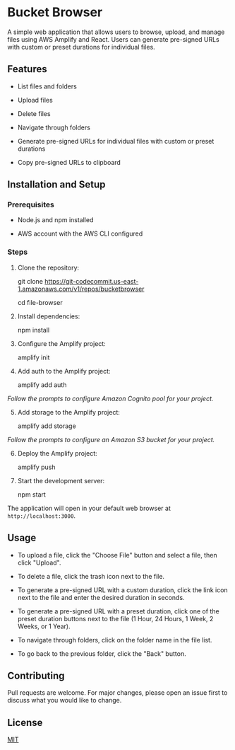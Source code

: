 # Bucket Browser

  

A simple web application that allows users to browse, upload, and manage files using AWS Amplify and React. Users can generate pre-signed URLs with custom or preset durations for individual files.

  

## Features

  

- List files and folders

- Upload files

- Delete files

- Navigate through folders

- Generate pre-signed URLs for individual files with custom or preset durations

- Copy pre-signed URLs to clipboard

  

## Installation and Setup

  

### Prerequisites

  

- Node.js and npm installed

- AWS account with the AWS CLI configured

  

### Steps

  

1. Clone the repository:

    git clone https://git-codecommit.us-east-1.amazonaws.com/v1/repos/bucketbrowser

    cd file-browser

2. Install dependencies:

    npm install

3. Configure the Amplify project:

    amplify init

4. Add auth to the Amplify project:

    amplify add auth

*Follow the prompts to configure Amazon Cognito pool for your project.*

5. Add storage to the Amplify project:

    amplify add storage

*Follow the prompts to configure an Amazon S3 bucket for your project.*

6. Deploy the Amplify project:

    amplify push

7. Start the development server:

    npm start

  

The application will open in your default web browser at `http://localhost:3000`.

  

## Usage

  

- To upload a file, click the "Choose File" button and select a file, then click "Upload".

- To delete a file, click the trash icon next to the file.

- To generate a pre-signed URL with a custom duration, click the link icon next to the file and enter the desired duration in seconds.

- To generate a pre-signed URL with a preset duration, click one of the preset duration buttons next to the file (1 Hour, 24 Hours, 1 Week, 2 Weeks, or 1 Year).

- To navigate through folders, click on the folder name in the file list.

- To go back to the previous folder, click the "Back" button.

  

## Contributing

  

Pull requests are welcome. For major changes, please open an issue first to discuss what you would like to change.

  

## License

  

[MIT](https://choosealicense.com/licenses/mit/)